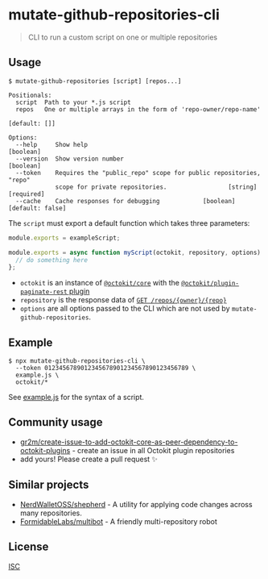 # mutate-github-repositories-cli

> CLI to run a custom script on one or multiple repositories

## Usage

```
$ mutate-github-repositories [script] [repos...]

Positionals:
  script  Path to your *.js script
  repos   One or multiple arrays in the form of 'repo-owner/repo-name'
                                                                   [default: []]

Options:
  --help     Show help                                                 [boolean]
  --version  Show version number                                       [boolean]
  --token    Requires the "public_repo" scope for public repositories, "repo"
             scope for private repositories.                 [string] [required]
  --cache    Cache responses for debugging            [boolean] [default: false]
```

The `script` must export a default function which takes three parameters:

```js
module.exports = exampleScript;

module.exports = async function myScript(octokit, repository, options) {
  // do something here
};
```

- `octokit` is an instance of [`@octokit/core`](https://github.com/octokit/core.js) with the [`@octokit/plugin-paginate-rest` plugin](https://github.com/octokit/plugin-paginate-rest.js)
- `repository` is the response data of [`GET /repos/{owner}/{repo}`](https://developer.github.com/v3/repos/#get-a-repository)
- `options` are all options passed to the CLI which are not used by `mutate-github-repositories`.

## Example

```
$ npx mutate-github-repositories-cli \
  --token 0123456789012345678901234567890123456789 \
  example.js \
  octokit/*
```

See [example.js](example.js) for the syntax of a script.

## Community usage

- [gr2m/create-issue-to-add-octokit-core-as-peer-dependency-to-octokit-plugins](https://github.com/gr2m/create-issue-to-add-octokit-core-as-peer-dependency-to-octokit-plugins/tree/main) - create an issue in all Octokit plugin repositories
- add yours! Please create a pull request ✨

## Similar projects

- [NerdWalletOSS/shepherd](https://github.com/NerdWalletOSS/shepherd) - A utility for applying code changes across many repositories. 
- [FormidableLabs/multibot](https://github.com/FormidableLabs/multibot) - A friendly multi-repository robot

## License

[ISC](LICENSE.md)
